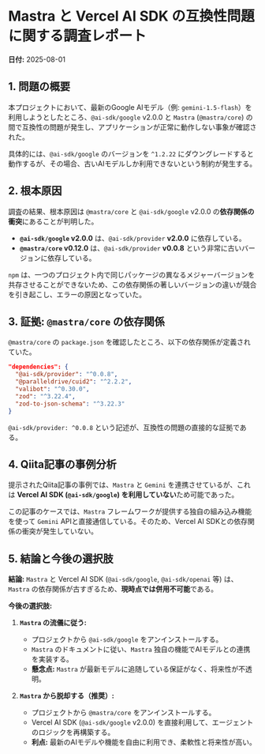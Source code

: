 
# Mastra と Vercel AI SDK の互換性問題に関する調査レポート

**日付:** 2025-08-01

## 1. 問題の概要

本プロジェクトにおいて、最新のGoogle AIモデル（例: `gemini-1.5-flash`）を利用しようとしたところ、`@ai-sdk/google` v2.0.0 と `Mastra` (`@mastra/core`) の間で互換性の問題が発生し、アプリケーションが正常に動作しない事象が確認された。

具体的には、`@ai-sdk/google` のバージョンを `^1.2.22` にダウングレードすると動作するが、その場合、古いAIモデルしか利用できないという制約が発生する。

## 2. 根本原因

調査の結果、根本原因は `@mastra/core` と `@ai-sdk/google` v2.0.0 の**依存関係の衝突**にあることが判明した。

- **`@ai-sdk/google` v2.0.0** は、`@ai-sdk/provider` **v2.0.0** に依存している。
- **`@mastra/core` v0.12.0** は、`@ai-sdk/provider` **v0.0.8** という非常に古いバージョンに依存している。

`npm` は、一つのプロジェクト内で同じパッケージの異なるメジャーバージョンを共存させることができないため、この依存関係の著しいバージョンの違いが競合を引き起こし、エラーの原因となっていた。

## 3. 証拠: `@mastra/core` の依存関係

`@mastra/core` の `package.json` を確認したところ、以下の依存関係が定義されていた。

```json
"dependencies": {
  "@ai-sdk/provider": "^0.0.8",
  "@paralleldrive/cuid2": "^2.2.2",
  "valibot": "^0.30.0",
  "zod": "^3.22.4",
  "zod-to-json-schema": "^3.22.3"
}
```

`@ai-sdk/provider: ^0.0.8` という記述が、互換性の問題の直接的な証拠である。

## 4. Qiita記事の事例分析

提示されたQiita記事の事例では、`Mastra` と `Gemini` を連携させているが、これは **Vercel AI SDK (`@ai-sdk/google`) を利用していない**ため可能であった。

この記事のケースでは、`Mastra` フレームワークが提供する独自の組み込み機能を使って `Gemini` APIと直接通信している。そのため、Vercel AI SDKとの依存関係の衝突が発生していない。

## 5. 結論と今後の選択肢

**結論:**
`Mastra` と Vercel AI SDK (`@ai-sdk/google`, `@ai-sdk/openai` 等) は、`Mastra` の依存関係が古すぎるため、**現時点では併用不可能**である。

**今後の選択肢:**

1.  **`Mastra` の流儀に従う:**
    - プロジェクトから `@ai-sdk/google` をアンインストールする。
    - `Mastra` のドキュメントに従い、`Mastra` 独自の機能でAIモデルとの連携を実装する。
    - **懸念点:** `Mastra` が最新モデルに追随している保証がなく、将来性が不透明。

2.  **`Mastra` から脱却する（推奨）:**
    - プロジェクトから `@mastra/core` をアンインストールする。
    - Vercel AI SDK (`@ai-sdk/google` v2.0.0) を直接利用して、エージェントのロジックを再構築する。
    - **利点:** 最新のAIモデルや機能を自由に利用でき、柔軟性と将来性が高い。

